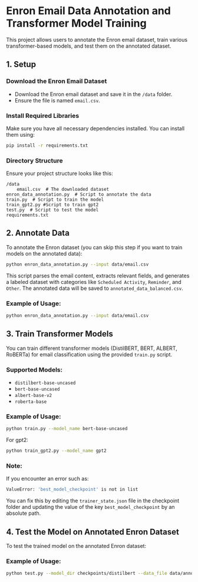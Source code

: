 
# Enron Email Data Annotation and Transformer Model Training

This project allows users to annotate the Enron email dataset, train various transformer-based models, and test them on the annotated dataset.

## 1. Setup

### Download the Enron Email Dataset
- Download the Enron email dataset and save it in the `/data` folder.
- Ensure the file is named `email.csv`.

### Install Required Libraries
Make sure you have all necessary dependencies installed. You can install them using:

```bash
pip install -r requirements.txt
```

### Directory Structure
Ensure your project structure looks like this:

```
/data
    email.csv  # The downloaded dataset
enron_data_annotation.py  # Script to annotate the data
train.py  # Script to train the model
train_gpt2.py #Script to train gpt2
test.py  # Script to test the model
requirements.txt
```

## 2. Annotate Data

To annotate the Enron dataset (you can skip this step if you want to train models on the annotated data):

```bash
python enron_data_annotation.py --input data/email.csv
```

This script parses the email content, extracts relevant fields, and generates a labeled dataset with categories like `Scheduled Activity`, `Reminder`, and `Other`. The annotated data will be saved to `annotated_data_balanced.csv`.

### Example of Usage:
```bash
python enron_data_annotation.py --input data/email.csv
```

## 3. Train Transformer Models

You can train different transformer models (DistilBERT, BERT, ALBERT, RoBERTa) for email classification using the provided `train.py` script.

### Supported Models:
- `distilbert-base-uncased`
- `bert-base-uncased`
- `albert-base-v2`
- `roberta-base`

### Example of Usage:
```bash
python train.py --model_name bert-base-uncased
```
For gpt2:
```bash
python train_gpt2.py --model_name gpt2
```

### Note:
If you encounter an error such as:
```bash
ValueError: 'best_model_checkpoint' is not in list
```
You can fix this by editing the `trainer_state.json` file in the checkpoint folder and updating the value of the key `best_model_checkpoint` by an absolute path.

## 4. Test the Model on Annotated Enron Dataset

To test the trained model on the annotated Enron dataset:

### Example of Usage:
```bash
python test.py --model_dir checkpoints/distilbert --data_file data/annotated_data_balanced.csv
```
